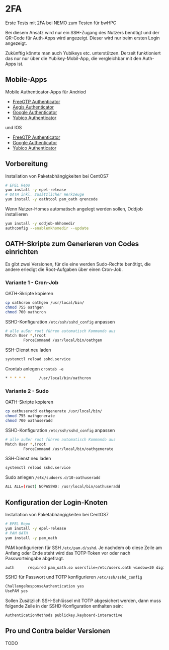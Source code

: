 # 2FA
Erste Tests mit 2FA bei NEMO zum Testen für bwHPC

Bei diesem Ansatz wird nur ein SSH-Zugang des Nutzers benötigt und der QR-Code für Auth-Apps wird angezeigt. Dieser wird nur beim ersten Login angezeigt.

Zukünftig könnte man auch Yubikeys etc. unterstützen. Derzeit funktioniert das nur nur über die Yubikey-Mobil-App, die vergleichbar mit den Auth-Apps ist.

## Mobile-Apps

Mobile Authenticator-Apps für Andriod

* [FreeOTP Authenticator](https://play.google.com/store/apps/details?id=org.fedorahosted.freeotp)
* [Aegis Authenticator ](https://play.google.com/store/apps/details?id=com.beemdevelopment.aegis)
* [Google Authenticator](https://play.google.com/store/apps/details?id=com.google.android.apps.authenticator2)
* [Yubico Authenticator](https://play.google.com/store/apps/details?id=com.yubico.yubioath)

und IOS

* [FreeOTP Authenticator](https://apps.apple.com/us/app/freeotp-authenticator/id872559395)
* [Google Authenticator](https://apps.apple.com/us/app/google-authenticator/id388497605)
* [Yubico Authenticator](https://apps.apple.com/us/app/yubico-authenticator/id1476679808)

## Vorbereitung

Installation von Paketabhängigkeiten bei CentOS7
```bash
# EPEL Repo
yum install -y epel-release
# OATH inkl. zusätzlicher Werkzeuge
yum install -y oathtool pam_oath qrencode
```

Wenn Nutzer-Homes automatisch angelegt werden sollen, Oddjob installieren
```bash
yum install -y oddjob-mkhomedir
authconfig --enablemkhomedir --update
```

## OATH-Skripte zum Generieren von Codes einrichten

Es gibt zwei Versionen, für die eine werden Sudo-Rechte benötigt, die andere erledigt die Root-Aufgaben über einen Cron-Job.

### Variante 1 - Cron-Job

OATH-Skripte kopieren
```bash
cp oathcron oathgen /usr/local/bin/
chmod 755 oathgen
chmod 700 oathcron
```

SSHD-Konfiguration `/etc/ssh/sshd_config` anpassen
```bash
# alle außer root führen automatisch Kommando aus
Match User *,!root
        ForceCommand /usr/local/bin/oathgen
```

 SSH-Dienst neu laden
 ```bash
 systemctl reload sshd.service
```

Crontab anlegen `crontab -e`
```bash
* * * * *      /usr/local/bin/oathcron
```

### Variante 2 - Sudo

OATH-Skripte kopieren
```bash
cp oathuseradd oathgenerate /usr/local/bin/
chmod 755 oathgenerate
chmod 700 oathuseradd
```

SSHD-Konfiguration `/etc/ssh/sshd_config` anpassen
```bash
# alle außer root führen automatisch Kommando aus
Match User *,!root
        ForceCommand /usr/local/bin/oathgenerate
```

 SSH-Dienst neu laden
 ```bash
 systemctl reload sshd.service
```

Sudo anlegen `/etc/sudoers.d/10-oathuseradd`
```bash
ALL ALL=(root) NOPASSWD: /usr/local/bin/oathuseradd
```

## Konfiguration der Login-Knoten

Installation von Paketabhängigkeiten bei CentOS7
```bash
# EPEL Repo
yum install -y epel-release
# PAM OATH
yum install -y pam_oath
```

PAM konfigurieren für SSH `/etc/pam.d/sshd`. Je nachdem ob diese Zeile am Anfang oder Ende steht wird das TOTP-Token vor oder nach Passworteingabe abgefragt.
```bash
auth	  required pam_oath.so usersfile=/etc/users.oath window=30 digits=6
```

SSHD für Passwort und TOTP konfigurieren `/etc/ssh/sshd_config`
```bash
ChallengeResponseAuthentication yes
UsePAM yes
```

Sollen Zusätzlich SSH-Schlüssel mit TOTP abgesichert werden, dann muss folgende Zeile in der SSHD-Konfiguration enthalten sein:
```bash
AuthenticationMethods publickey,keyboard-interactive
```

## Pro und Contra beider Versionen

TODO
